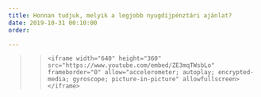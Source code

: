 ```yaml
---
title: Honnan tudjuk, melyik a legjobb nyugdíjpénztári ajánlat?
date: 2019-10-31 00:10:00
order: 

---
```

> >     <iframe width="640" height="360" src="https://www.youtube.com/embed/ZE3mqTWsbLo" frameborder="0" allow="accelerometer; autoplay; encrypted-media; gyroscope; picture-in-picture" allowfullscreen></iframe>